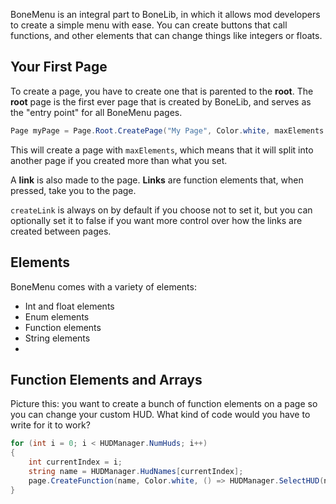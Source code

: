 BoneMenu is an integral part to BoneLib, in which it allows mod developers to create a simple menu with ease. You can create buttons that call functions, and other elements that can change things like integers or floats.

## Your First Page
To create a page, you have to create one that is parented to the **root**. The **root** page is the first ever page that is created by BoneLib, and serves as the "entry point" for all BoneMenu pages.

```cs
Page myPage = Page.Root.CreatePage("My Page", Color.white, maxElements: 8, createLink: true);
```

This will create a page with ``maxElements``, which means that it will split into another page if you created more than what you set. 

A **link** is also made to the page. **Links** are function elements that, when pressed, take you to the page. 

``createLink`` is always on by default if you choose not to set it, but you can optionally set it to false if you want more control over how the links are created between pages.
## Elements
BoneMenu comes with a variety of elements:
- Int and float elements
- Enum elements
- Function elements
- String elements
- 
## Function Elements and Arrays
Picture this: you want to create a bunch of function elements on a page so you can change your custom HUD. What kind of code would you have to write for it to work?
```cs
for (int i = 0; i < HUDManager.NumHuds; i++)
{
	int currentIndex = i;
	string name = HUDManager.HudNames[currentIndex];
	page.CreateFunction(name, Color.white, () => HUDManager.SelectHUD(name));
}
```
